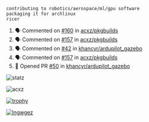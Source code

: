```
contributing to robotics/aerospace/ml/gpu software
packaging it for archlinux
ricer
```

<!--START_SECTION:activity-->
1. 🗣 Commented on [#160](https://github.com/acxz/pkgbuilds/issues/160) in [acxz/pkgbuilds](https://github.com/acxz/pkgbuilds)
2. 🗣 Commented on [#157](https://github.com/acxz/pkgbuilds/issues/157) in [acxz/pkgbuilds](https://github.com/acxz/pkgbuilds)
3. 🗣 Commented on [#42](https://github.com/khancyr/ardupilot_gazebo/issues/42) in [khancyr/ardupilot_gazebo](https://github.com/khancyr/ardupilot_gazebo)
4. 🗣 Commented on [#157](https://github.com/acxz/pkgbuilds/issues/157) in [acxz/pkgbuilds](https://github.com/acxz/pkgbuilds)
5. 💪 Opened PR [#50](https://github.com/khancyr/ardupilot_gazebo/pull/50) in [khancyr/ardupilot_gazebo](https://github.com/khancyr/ardupilot_gazebo)
<!--END_SECTION:activity-->


![statz](https://github-readme-stats.vercel.app/api?username=acxz&include_all_commits=true&show_icons=true)

<p><img align="center" src="https://github-readme-streak-stats.herokuapp.com/?user=acxz&" alt="acxz" /></p>

[![trophy](https://github-profile-trophy.vercel.app/?username=acxz)](https://github.com/ryo-ma/github-profile-trophy)

[![lngwgez](https://github-readme-stats.vercel.app/api/top-langs/?username=acxz&layout=compact)](https://github.com/acxz/github-readme-stats)

